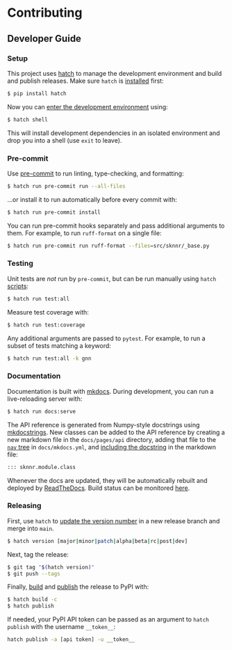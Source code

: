 # Contributing

## Developer Guide

### Setup

This project uses [hatch](https://hatch.pypa.io/latest/) to manage the development environment and build and publish releases. Make sure `hatch` is [installed](https://hatch.pypa.io/latest/install/) first:

```bash
$ pip install hatch
```

Now you can [enter the development environment](https://hatch.pypa.io/latest/environment/#entering-environments) using:

```bash
$ hatch shell
```

This will install development dependencies in an isolated environment and drop you into a shell (use `exit` to leave).

### Pre-commit

Use [pre-commit](https://pre-commit.com/) to run linting, type-checking, and formatting:

```bash
$ hatch run pre-commit run --all-files
```

...or install it to run automatically before every commit with:

```bash
$ hatch run pre-commit install
```

You can run pre-commit hooks separately and pass additional arguments to them. For example, to run `ruff-format` on a single file:

```bash
$ hatch run pre-commit run ruff-format --files=src/sknnr/_base.py
```

### Testing

Unit tests are _not_ run by `pre-commit`, but can be run manually using `hatch` [scripts](https://hatch.pypa.io/latest/config/environment/overview/#scripts):

```bash
$ hatch run test:all
```

Measure test coverage with:

```bash
$ hatch run test:coverage
```

Any additional arguments are passed to `pytest`. For example, to run a subset of tests matching a keyword:

```bash
$ hatch run test:all -k gnn
```

### Documentation

Documentation is built with [mkdocs](https://www.mkdocs.org/). During development, you can run a live-reloading server with:

```bash
$ hatch run docs:serve
```

The API reference is generated from Numpy-style docstrings using [mkdocstrings](https://mkdocstrings.github.io/). New classes can be added to the API reference by creating a new markdown file in the `docs/pages/api` directory, adding that file to the [`nav` tree](https://www.mkdocs.org/user-guide/configuration/#nav) in `docs/mkdocs.yml`, and [including the docstring](https://mkdocstrings.github.io/python/usage/#injecting-documentation) in the markdown file:

```markdown
::: sknnr.module.class
```

Whenever the docs are updated, they will be automatically rebuilt and deployed by [ReadTheDocs](https://about.readthedocs.com). Build status can be monitored [here](https://readthedocs.org/projects/sknnr/builds/).

### Releasing

First, use `hatch` to [update the version number](https://hatch.pypa.io/latest/version/#updating) in a new release branch and merge into `main`.

```bash
$ hatch version [major|minor|patch|alpha|beta|rc|post|dev]
```

Next, tag the release:

```bash
$ git tag "$(hatch version)"
$ git push --tags
```

Finally, [build](https://hatch.pypa.io/latest/build/#building) and [publish](https://hatch.pypa.io/latest/publish/#publishing) the release to PyPI with:

```bash
$ hatch build -c
$ hatch publish
```

If needed, your PyPI API token can be passed as an argument to `hatch publish` with the username `__token__`:

```bash
hatch publish -a [api token] -u __token__
```
